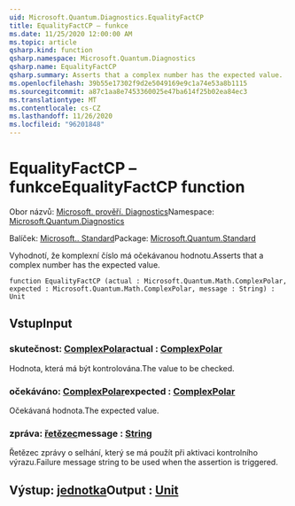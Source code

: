 ```yaml
---
uid: Microsoft.Quantum.Diagnostics.EqualityFactCP
title: EqualityFactCP – funkce
ms.date: 11/25/2020 12:00:00 AM
ms.topic: article
qsharp.kind: function
qsharp.namespace: Microsoft.Quantum.Diagnostics
qsharp.name: EqualityFactCP
qsharp.summary: Asserts that a complex number has the expected value.
ms.openlocfilehash: 39b55e17302f9d2e5049169e9c1a74e53a8b1115
ms.sourcegitcommit: a87c1aa8e7453360025e47ba614f25b02ea84ec3
ms.translationtype: MT
ms.contentlocale: cs-CZ
ms.lasthandoff: 11/26/2020
ms.locfileid: "96201848"
---
```

# <a name="equalityfactcp-function"></a><span data-ttu-id="53653-102">EqualityFactCP – funkce</span><span class="sxs-lookup"><span data-stu-id="53653-102">EqualityFactCP function</span></span>

<span data-ttu-id="53653-103">Obor názvů: [Microsoft. prověří. Diagnostics](xref:Microsoft.Quantum.Diagnostics)</span><span class="sxs-lookup"><span data-stu-id="53653-103">Namespace: [Microsoft.Quantum.Diagnostics](xref:Microsoft.Quantum.Diagnostics)</span></span>

<span data-ttu-id="53653-104">Balíček: [Microsoft.. Standard](https://nuget.org/packages/Microsoft.Quantum.Standard)</span><span class="sxs-lookup"><span data-stu-id="53653-104">Package: [Microsoft.Quantum.Standard](https://nuget.org/packages/Microsoft.Quantum.Standard)</span></span>


<span data-ttu-id="53653-105">Vyhodnotí, že komplexní číslo má očekávanou hodnotu.</span><span class="sxs-lookup"><span data-stu-id="53653-105">Asserts that a complex number has the expected value.</span></span>

```qsharp
function EqualityFactCP (actual : Microsoft.Quantum.Math.ComplexPolar, expected : Microsoft.Quantum.Math.ComplexPolar, message : String) : Unit
```


## <a name="input"></a><span data-ttu-id="53653-106">Vstup</span><span class="sxs-lookup"><span data-stu-id="53653-106">Input</span></span>

### <a name="actual--complexpolar"></a><span data-ttu-id="53653-107">skutečnost: [ComplexPolar](xref:Microsoft.Quantum.Math.ComplexPolar)</span><span class="sxs-lookup"><span data-stu-id="53653-107">actual : [ComplexPolar](xref:Microsoft.Quantum.Math.ComplexPolar)</span></span>

<span data-ttu-id="53653-108">Hodnota, která má být kontrolována.</span><span class="sxs-lookup"><span data-stu-id="53653-108">The value to be checked.</span></span>


### <a name="expected--complexpolar"></a><span data-ttu-id="53653-109">očekáváno: [ComplexPolar](xref:Microsoft.Quantum.Math.ComplexPolar)</span><span class="sxs-lookup"><span data-stu-id="53653-109">expected : [ComplexPolar](xref:Microsoft.Quantum.Math.ComplexPolar)</span></span>

<span data-ttu-id="53653-110">Očekávaná hodnota.</span><span class="sxs-lookup"><span data-stu-id="53653-110">The expected value.</span></span>


### <a name="message--string"></a><span data-ttu-id="53653-111">zpráva: [řetězec](xref:microsoft.quantum.lang-ref.string)</span><span class="sxs-lookup"><span data-stu-id="53653-111">message : [String](xref:microsoft.quantum.lang-ref.string)</span></span>

<span data-ttu-id="53653-112">Řetězec zprávy o selhání, který se má použít při aktivaci kontrolního výrazu.</span><span class="sxs-lookup"><span data-stu-id="53653-112">Failure message string to be used when the assertion is triggered.</span></span>



## <a name="output--unit"></a><span data-ttu-id="53653-113">Výstup: [jednotka](xref:microsoft.quantum.lang-ref.unit)</span><span class="sxs-lookup"><span data-stu-id="53653-113">Output : [Unit](xref:microsoft.quantum.lang-ref.unit)</span></span>

